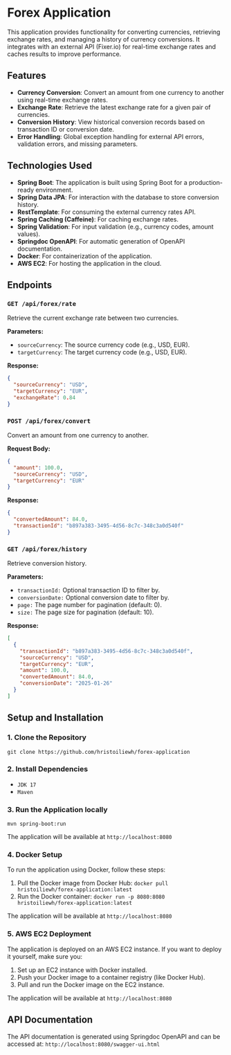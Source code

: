 # Forex Application

This application provides functionality for converting currencies, 
retrieving exchange rates, and managing a history of currency conversions. 
It integrates with an external API (Fixer.io) for real-time exchange rates 
and caches results to improve performance.

## Features

- **Currency Conversion**: Convert an amount from one currency to another using real-time exchange rates.
- **Exchange Rate**: Retrieve the latest exchange rate for a given pair of currencies.
- **Conversion History**: View historical conversion records based on transaction ID or conversion date.
- **Error Handling**: Global exception handling for external API errors, validation errors, and missing parameters.

## Technologies Used

- **Spring Boot**: The application is built using Spring Boot for a production-ready environment.
- **Spring Data JPA**: For interaction with the database to store conversion history.
- **RestTemplate**: For consuming the external currency rates API.
- **Spring Caching (Caffeine)**: For caching exchange rates.
- **Spring Validation**: For input validation (e.g., currency codes, amount values).
- **Springdoc OpenAPI**: For automatic generation of OpenAPI documentation.
- **Docker**: For containerization of the application.
- **AWS EC2**: For hosting the application in the cloud.

## Endpoints

### `GET /api/forex/rate`

Retrieve the current exchange rate between two currencies.

**Parameters:**
- `sourceCurrency`: The source currency code (e.g., USD, EUR).
- `targetCurrency`: The target currency code (e.g., USD, EUR).

**Response:**
```json
{
  "sourceCurrency": "USD",
  "targetCurrency": "EUR",
  "exchangeRate": 0.84
}
```
### `POST /api/forex/convert`
Convert an amount from one currency to another.

**Request Body:**
```json
{
  "amount": 100.0,
  "sourceCurrency": "USD",
  "targetCurrency": "EUR"
}
```
**Response:**
```json
{
  "convertedAmount": 84.0,
  "transactionId": "b897a383-3495-4d56-8c7c-348c3a0d540f"
}
```
### `GET /api/forex/history`
Retrieve conversion history.

**Parameters:**
- `transactionId:` Optional transaction ID to filter by.
- `conversionDate:` Optional conversion date to filter by.
- `page:` The page number for pagination (default: 0).
- `size:` The page size for pagination (default: 10).

**Response:**
```json
[
  {
    "transactionId": "b897a383-3495-4d56-8c7c-348c3a0d540f",
    "sourceCurrency": "USD",
    "targetCurrency": "EUR",
    "amount": 100.0,
    "convertedAmount": 84.0,
    "conversionDate": "2025-01-26"
  }
]
```
## Setup and Installation
### 1. Clone the Repository
`git clone https://github.com/hristoiliewh/forex-application`

### 2. Install Dependencies
- `JDK 17`
- `Maven`

### 3. Run the Application locally
`mvn spring-boot:run`

The application will be available at `http://localhost:8080`

### 4. Docker Setup
To run the application using Docker, follow these steps:
1. Pull the Docker image from Docker Hub:
`docker pull hristoiliewh/forex-application:latest`
2. Run the Docker container:
`docker run -p 8080:8080 hristoiliewh/forex-application:latest`

The application will be available at `http://localhost:8080`

### 5. AWS EC2 Deployment
The application is deployed on an AWS EC2 instance. If you want to deploy it yourself, make sure you:
1. Set up an EC2 instance with Docker installed.
2. Push your Docker image to a container registry (like Docker Hub).
3. Pull and run the Docker image on the EC2 instance.

The application will be available at `http://localhost:8080`

## API Documentation
The API documentation is generated using Springdoc OpenAPI and can be accessed at:
`http://localhost:8080/swagger-ui.html`